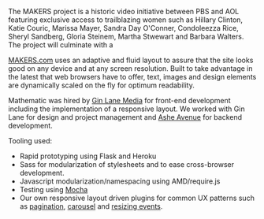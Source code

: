 The MAKERS project is a historic video initiative between PBS and AOL featuring exclusive access to trailblazing women such as Hillary Clinton, Katie Couric, Marissa Mayer, Sandra Day O'Conner, Condoleezza Rice, Sheryl Sandberg, Gloria Steinem, Martha Stwewart and Barbara Walters. The project will culminate with a 

[MAKERS.com](http://www.MAKERS.com) uses an adaptive and fluid layout to assure that the site looks good on any device and at any screen resolution. Built to take advantage in the latest that web browsers have to offer, text, images and design elements are dynamically scaled on the fly for optimum readability.

Mathematic was hired by [Gin Lane Media](http://www.ginlanemedia.com) for front-end development including the implementation of a responsive layout. We worked with Gin Lane for design and project management and [Ashe Avenue](http://www.asheavenue.com) for backend development.

Tooling used:

* Rapid prototyping using Flask and Heroku
* Sass for modularization of stylesheets and to ease cross-browser development.
* Javascript modularization/namespacing using AMD/require.js
* Testing using [Mocha](http://visionmedia.github.com/mocha)
* Our own responsive layout driven plugins for common UX patterns such as [pagination](http://github.com/mathematic/pagination.jquery.js), [carousel](http://github.com/mathematic/carousel.jquery.js) and [resizing events](http://github.com/mathematic/windowResize.jquery.js).
